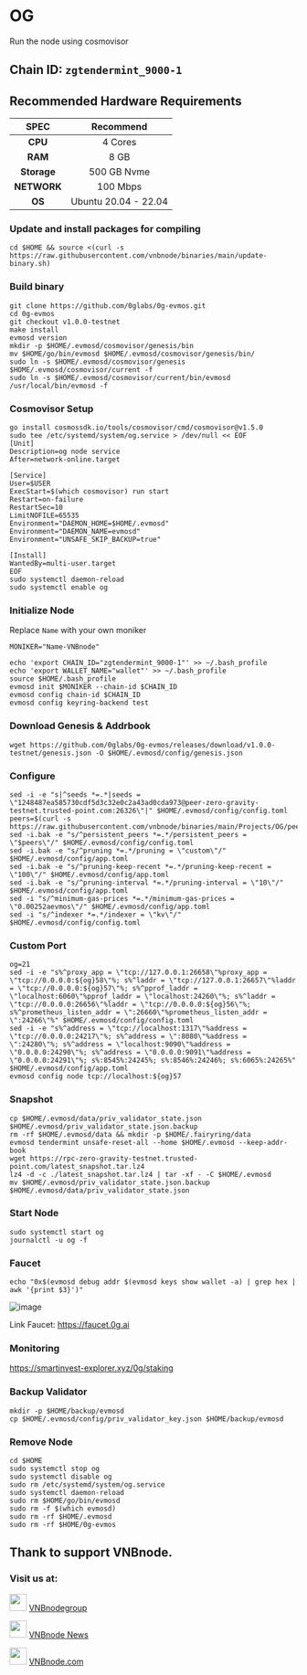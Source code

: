 # OG

Run the node using cosmovisor

## Chain ID: `zgtendermint_9000-1`

## Recommended Hardware Requirements

|   SPEC      |       Recommend          |
| :---------: | :-----------------------:|
|   **CPU**   |        4 Cores           |
|   **RAM**   |        8 GB              |
| **Storage** |        500 GB Nvme       |
| **NETWORK** |        100 Mbps          |
|   **OS**    |   Ubuntu 20.04 - 22.04   |

### Update and install packages for compiling
```
cd $HOME && source <(curl -s https://raw.githubusercontent.com/vnbnode/binaries/main/update-binary.sh)
```

### Build binary
```
git clone https://github.com/0glabs/0g-evmos.git
cd 0g-evmos
git checkout v1.0.0-testnet
make install
evmosd version
mkdir -p $HOME/.evmosd/cosmovisor/genesis/bin
mv $HOME/go/bin/evmosd $HOME/.evmosd/cosmovisor/genesis/bin/
sudo ln -s $HOME/.evmosd/cosmovisor/genesis $HOME/.evmosd/cosmovisor/current -f
sudo ln -s $HOME/.evmosd/cosmovisor/current/bin/evmosd /usr/local/bin/evmosd -f
```

### Cosmovisor Setup
```
go install cosmossdk.io/tools/cosmovisor/cmd/cosmovisor@v1.5.0
sudo tee /etc/systemd/system/og.service > /dev/null << EOF
[Unit]
Description=og node service
After=network-online.target
 
[Service]
User=$USER
ExecStart=$(which cosmovisor) run start
Restart=on-failure
RestartSec=10
LimitNOFILE=65535
Environment="DAEMON_HOME=$HOME/.evmosd"
Environment="DAEMON_NAME=evmosd"
Environment="UNSAFE_SKIP_BACKUP=true"
 
[Install]
WantedBy=multi-user.target
EOF
sudo systemctl daemon-reload
sudo systemctl enable og
```

### Initialize Node
Replace `Name` with your own moniker
```
MONIKER="Name-VNBnode"
```
```
echo 'export CHAIN_ID="zgtendermint_9000-1"' >> ~/.bash_profile
echo 'export WALLET_NAME="wallet"' >> ~/.bash_profile
source $HOME/.bash_profile
evmosd init $MONIKER --chain-id $CHAIN_ID
evmosd config chain-id $CHAIN_ID
evmosd config keyring-backend test 
```

### Download Genesis & Addrbook
```
wget https://github.com/0glabs/0g-evmos/releases/download/v1.0.0-testnet/genesis.json -O $HOME/.evmosd/config/genesis.json
```

### Configure
```
sed -i -e "s|^seeds *=.*|seeds = \"1248487ea585730cdf5d3c32e0c2a43ad0cda973@peer-zero-gravity-testnet.trusted-point.com:26326\"|" $HOME/.evmosd/config/config.toml
peers=$(curl -s https://raw.githubusercontent.com/vnbnode/binaries/main/Projects/OG/peers.txt)
sed -i.bak -e "s/^persistent_peers *=.*/persistent_peers = \"$peers\"/" $HOME/.evmosd/config/config.toml
sed -i.bak -e "s/^pruning *=.*/pruning = \"custom\"/" $HOME/.evmosd/config/app.toml
sed -i.bak -e "s/^pruning-keep-recent *=.*/pruning-keep-recent = \"100\"/" $HOME/.evmosd/config/app.toml
sed -i.bak -e "s/^pruning-interval *=.*/pruning-interval = \"10\"/" $HOME/.evmosd/config/app.toml
sed -i "s/^minimum-gas-prices *=.*/minimum-gas-prices = \"0.00252aevmos\"/" $HOME/.evmosd/config/app.toml
sed -i "s/^indexer *=.*/indexer = \"kv\"/" $HOME/.evmosd/config/config.toml
```

### Custom Port
```
og=21
sed -i -e "s%^proxy_app = \"tcp://127.0.0.1:26658\"%proxy_app = \"tcp://0.0.0.0:${og}58\"%; s%^laddr = \"tcp://127.0.0.1:26657\"%laddr = \"tcp://0.0.0.0:${og}57\"%; s%^pprof_laddr = \"localhost:6060\"%pprof_laddr = \"localhost:24260\"%; s%^laddr = \"tcp://0.0.0.0:26656\"%laddr = \"tcp://0.0.0.0:${og}56\"%; s%^prometheus_listen_addr = \":26660\"%prometheus_listen_addr = \":24266\"%" $HOME/.evmosd/config/config.toml
sed -i -e "s%^address = \"tcp://localhost:1317\"%address = \"tcp://0.0.0.0:24217\"%; s%^address = \":8080\"%address = \":24280\"%; s%^address = \"localhost:9090\"%address = \"0.0.0.0:24290\"%; s%^address = \"0.0.0.0:9091\"%address = \"0.0.0.0:24291\"%; s%:8545%:24245%; s%:8546%:24246%; s%:6065%:24265%" $HOME/.evmosd/config/app.toml
evmosd config node tcp://localhost:${og}57
```

### Snapshot
```
cp $HOME/.evmosd/data/priv_validator_state.json $HOME/.evmosd/priv_validator_state.json.backup
rm -rf $HOME/.evmosd/data && mkdir -p $HOME/.fairyring/data
evmosd tendermint unsafe-reset-all --home $HOME/.evmosd --keep-addr-book
wget https://rpc-zero-gravity-testnet.trusted-point.com/latest_snapshot.tar.lz4
lz4 -d -c ./latest_snapshot.tar.lz4 | tar -xf - -C $HOME/.evmosd
mv $HOME/.evmosd/priv_validator_state.json.backup $HOME/.evmosd/data/priv_validator_state.json
```

### Start Node
```
sudo systemctl start og
journalctl -u og -f
```

### Faucet
```
echo "0x$(evmosd debug addr $(evmosd keys show wallet -a) | grep hex | awk '{print $3}')"
```
![image](https://github-production-user-asset-6210df.s3.amazonaws.com/76662222/320301419-007a32ee-fc07-454e-b8ee-f9202e722e07.png?X-Amz-Algorithm=AWS4-HMAC-SHA256&X-Amz-Credential=AKIAVCODYLSA53PQK4ZA%2F20240410%2Fus-east-1%2Fs3%2Faws4_request&X-Amz-Date=20240410T124457Z&X-Amz-Expires=300&X-Amz-Signature=4640b8af38ee4264de6a2482322142c8226edc41e090cd260320b2b4211be59b&X-Amz-SignedHeaders=host&actor_id=76662222&key_id=0&repo_id=714523124)

Link Faucet: https://faucet.0g.ai

### Monitoring
https://smartinvest-explorer.xyz/0g/staking

### Backup Validator
```
mkdir -p $HOME/backup/evmosd
cp $HOME/.evmosd/config/priv_validator_key.json $HOME/backup/evmosd
```

### Remove Node
```
cd $HOME
sudo systemctl stop og
sudo systemctl disable og
sudo rm /etc/systemd/system/og.service
sudo systemctl daemon-reload
sudo rm $HOME/go/bin/evmosd
sudo rm -f $(which evmosd)
sudo rm -rf $HOME/.evmosd
sudo rm -rf $HOME/0g-evmos
```

## Thank to support VNBnode.
### Visit us at:

<img src="https://user-images.githubusercontent.com/50621007/183283867-56b4d69f-bc6e-4939-b00a-72aa019d1aea.png" width="30"/> <a href="https://t.me/VNBnodegroup" target="_blank">VNBnodegroup</a>

<img src="https://user-images.githubusercontent.com/50621007/183283867-56b4d69f-bc6e-4939-b00a-72aa019d1aea.png" width="30"/> <a href="https://t.me/Vnbnode" target="_blank">VNBnode News</a>

<img src="https://github.com/vnbnode/binaries/blob/main/Logo/VNBnode.jpg" width="30"/> <a href="https://VNBnode.com" target="_blank">VNBnode.com</a>

